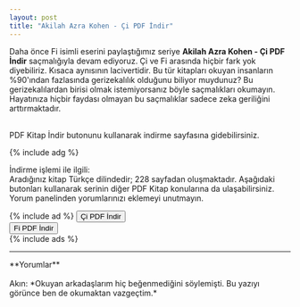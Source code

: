 ```yaml
---
layout: post
title: "Akilah Azra Kohen - Çi PDF İndir"
---
```


<p>Daha önce Fi isimli eserini paylaştığımız seriye <strong>Akilah Azra Kohen - Çi PDF İndir</strong> saçmalığıyla devam ediyoruz. Çi ve Fi arasında hiçbir fark yok diyebiliriz. Kısaca aynısının lacivertidir. Bu tür kitapları okuyan insanların %90'ından fazlasında gerizekalılık olduğunu biliyor muydunuz? Bu gerizekalılardan birisi olmak istemiyorsanız böyle saçmalıkları okumayın. Hayatınıza hiçbir faydası olmayan bu saçmalıklar sadece zeka geriliğini arttırmaktadır.</p>

<br/>
PDF Kitap İndir butonunu kullanarak indirme sayfasına gidebilirsiniz.

{% include adg %}
<p>
  İndirme işlemi ile ilgili:<br/>
Aradığınız kitap Türkçe dilindedir; 228 sayfadan oluşmaktadır. Aşağıdaki butonları kullanarak serinin diğer PDF Kitap konularına da ulaşabilirsiniz. Yorum panelinden yorumlarınızı eklemeyi unutmayın.
</p>
{% include ad %}
<a href="http://pdfekitapindir.club/pdf-kitap-indir"><button type="submit" class="btn btn-success">Çi PDF İndir</button></a><br/>
<a href="http://pdfekitapindir.club/akilah-azra-kohen-fi-pdf-indir"><button class="btn btn-danger">Fi PDF İndir</button></a><br/>
{% include ads %}
<hr>
**Yorumlar**<br/><br/>
Akın: *Okuyan arkadaşlarım hiç beğenmediğini söylemişti. Bu yazıyı görünce ben de okumaktan vazgeçtim.*

